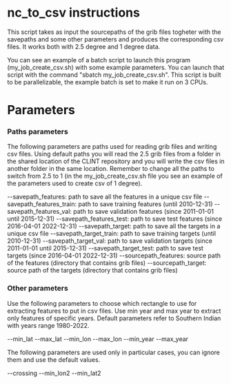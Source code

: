 # nc_to_csv instructions

This script takes as input the sourcepaths of the grib files togheter with the savepaths and some other parameters and produces the corresponding csv files. It works both with 2.5 degree and 1 degree data.

You can see an example of a batch script to launch this program (my_job_create_csv.sh) with some example parameters. You can launch that script with the command "sbatch my_job_create_csv.sh". This script is built to be parallelizable, the example batch is set to make it run on 3 CPUs.


# Parameters

### Paths parameters

The following parameters are paths used for reading grib files and writing csv files. Using default paths you will read the 2.5 grib files from a folder in the shared location of the CLINT repository and you will write the csv files in another folder in the same location. Remember to change all the paths to switch from 2.5 to 1 (in the my_job_create_csv.sh file you see an example of the parameters used to create csv of 1 degree).

--savepath_features:            path to save all the features in a unique csv file
--savepath_features_train:      path to save training features (until 2010-12-31)
--savepath_features_val:        path to save validation features (since 2011-01-01 until 2015-12-31)
--savepath_features_test:       path to save test features (since 2016-04-01 2022-12-31)
--savepath_target:              path to save all the targets in a unique csv file
--savepath_target_train:        path to save training targets (until 2010-12-31)
--savepath_target_val:          path to save validation targets (since 2011-01-01 until 2015-12-31)
--savepath_target_test:         path to save test targets (since 2016-04-01 2022-12-31)
--sourcepath_features:          source path of the features (directory that contains grib files)
--sourcepath_target:            source path of the targets (directory that contains grib files)

### Other parameters

Use the following parameters to choose which rectangle to use for extracting features to put in csv files. Use min year and max year to extract only features of specific years. Default parameters refer to Southern Indian with years range 1980-2022.

--min_lat
--max_lat
--min_lon
--max_lon
--min_year
--max_year

The following parameters are used only in particular cases, you can ignore them and use the default values.

--crossing
--min_lon2
--min_lat2